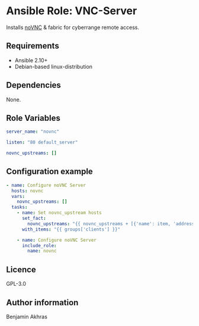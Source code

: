 # Ansible Role: VNC-Server

Installs [noVNC](https://novnc.com/) & fabric for cyberrange remote access.

## Requirements

- Ansible 2.10+
- Debian-based linux-distribution

## Dependencies

None.

## Role Variables

```yaml
server_name: "novnc"
```

```yaml
listen: "80 default_server"
```

```yaml
novnc_upstreams: []
```

## Configuration example

```yaml
- name: Configure noVNC Server
  hosts: novnc
  vars:
    novnc_upstreams: []
  tasks:
    - name: Set novnc_upstream hosts
      set_fact:
        novnc_upstreams: "{{ novnc_upstreams + [{'name': item, 'address': hostvars[item]['ansible_default_ipv4']['address']}] }}"
      with_items: "{{ groups['clients'] }}"

    - name: Configure noVNC Server
      include_role:
        name: novnc
```

## Licence

GPL-3.0

## Author information

Benjamin Akhras
